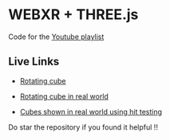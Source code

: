 # WEBXR + THREE.js

Code for the [Youtube playlist](https://youtube.com/playlist?list=PLpM_sf_d5YTPL1iDMJNDHuEMkT0eTYkyL)

## Live Links
* [Rotating cube](https://normal-cube.netlify.app/)

* [Rotating cube in real world](https://normal-cube.netlify.app/)

* [Cubes shown in real world using hit testing](https://normal-cube.netlify.app/)

Do star the repository if you found it helpful !!
